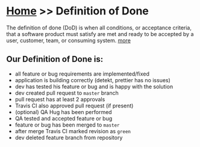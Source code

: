 # [Home](/cogboard/) >> Definition of Done

The definition of done (DoD) is when all conditions, or acceptance criteria, that a software product must satisfy are met and ready to be accepted by a user, customer, team, or consuming system. [more](https://www.leadingagile.com/2017/02/definition-of-done/)

## Our Definition of Done is: 
* all feature or bug requirements are implemented/fixed
* application is building correctly (detekt, prettier has no issues)
* dev has tested his feature or bug and is happy with the solution
* dev created pull request to `master` branch
* pull request has at least 2 approvals
* Travis CI also approved pull request (if present)
* (optional) QA Hug has been performed
* QA tested and accepted feature or bug
* feature or bug has been merged to `master`
* after merge Travis CI marked revision as `green`
* dev deleted feature branch from repository
